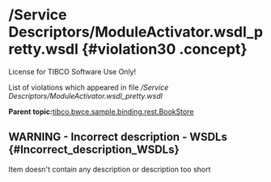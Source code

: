 # /Service Descriptors/ModuleActivator.wsdl\_pretty.wsdl {#violation30 .concept}

License for TIBCO Software Use Only!

List of violations which appeared in file */Service Descriptors/ModuleActivator.wsdl\_pretty.wsdl*

**Parent topic:**[tibco.bwce.sample.binding.rest.BookStore](../../../qa/projects/tibco.bwce.sample.binding.rest.BookStore.md)

## WARNING - Incorrect description - WSDLs {#Incorrect_description_WSDLs}

Item doesn't contain any description or description too short

